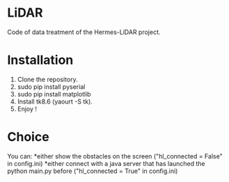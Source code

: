 # LiDAR
Code of data treatment of the Hermes-LiDAR project.

# Installation
1) Clone the repository.
2) sudo pip install pyserial
3) sudo pip install matplotlib
4) Install tk8.6 (yaourt -S tk).
5) Enjoy !

# Choice
You can:
*either show the obstacles on the screen ("hl_connected = False" in config.ini)
*either connect with a java server that has launched the python main.py before ("hl_connected = True" in config.ini)
